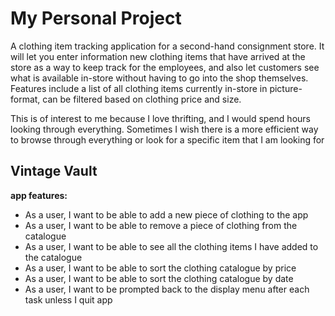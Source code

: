 # My Personal Project 

A clothing item tracking application for a second-hand consignment store. It will let you enter information new clothing 
items that have arrived at the store as a way to keep track for the employees, and also let customers see what is 
available in-store without having to go into the shop themselves. Features include a list of all clothing items currently
in-store in picture-format, can be filtered based on clothing price and size.  

This is of interest to me because I love thrifting, and I would spend hours looking through everything.
Sometimes I wish there is a more efficient way to browse through everything or look for a specific item that I am 
looking for 



## Vintage Vault

**app features:**
- As a user, I want to be able to add a new piece of clothing to the app
- As a user, I want to be able to remove a piece of clothing from the catalogue
- As a user, I want to be able to see all the clothing items I have added to the catalogue
- As a user, I want to be able to sort the clothing catalogue by price
- As a user, I want to be able to sort the clothing catalogue by date 
- As a user, I want to be prompted back to the display menu after each task unless I quit app 


 